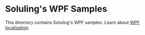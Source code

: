 # Soluling's WPF Samples

This directory contains Soluling's WPF samples. Learn about [WPF localization](https://www.soluling.com/Help/WPF/Index.htm).

